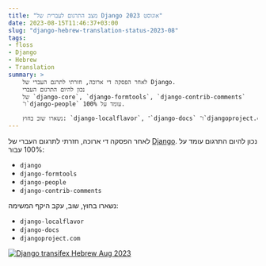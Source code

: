 ```yaml
---
title: "מצב התרגום לעברית של Django אוגוסט 2023"
date: 2023-08-15T11:46:37+03:00
slug: "django-hebrew-translation-status-2023-08"
tags: 
- floss
- Django
- Hebrew
- Translation
summary: >
    לאחר הפסקה די ארוכה, חזרתי לתרגם העברי של Django.
    נכון להיום התרגום העברי
    של `django-core`, `django-formtools`, `django-contrib-comments`
    ו־`django-people` עומד על 100%.

    נשארו שוב בחוץ: `django-localflavor`, ־`django-docs` ו־`djangoproject.com`.
---
```


לאחר הפסקה די ארוכה, חזרתי לתרגום העברי של [Django](https://www.djangoproject.com/).
נכון להיום התרגום עומד על 100% עבור:

* `django`
* `django-formtools`
* `django-people`
* `django-contrib-comments`

נשארו בחוץ, שוב, עקב היקף המשימה:

* `django-localflavor`
* `django-docs`
* `djangoproject.com`

[![Django transifex Hebrew Aug 2023](/img/posts/t_transifex_django_2023_08.png)](/img/posts/transifex_django_2023_08.png)
